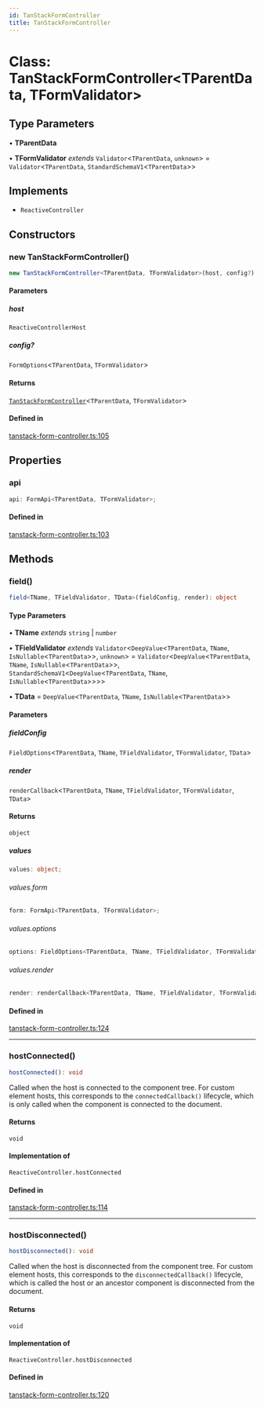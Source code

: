 ```yaml
---
id: TanStackFormController
title: TanStackFormController
---
```


# Class: TanStackFormController\<TParentData, TFormValidator\>

## Type Parameters

• **TParentData**

• **TFormValidator** *extends* `Validator`\<`TParentData`, `unknown`\> = `Validator`\<`TParentData`, `StandardSchemaV1`\<`TParentData`\>\>

## Implements

- `ReactiveController`

## Constructors

### new TanStackFormController()

```ts
new TanStackFormController<TParentData, TFormValidator>(host, config?): TanStackFormController<TParentData, TFormValidator>
```

#### Parameters

##### host

`ReactiveControllerHost`

##### config?

`FormOptions`\<`TParentData`, `TFormValidator`\>

#### Returns

[`TanStackFormController`](tanstackformcontroller.md)\<`TParentData`, `TFormValidator`\>

#### Defined in

[tanstack-form-controller.ts:105](https://github.com/TanStack/form/blob/main/packages/lit-form/src/tanstack-form-controller.ts#L105)

## Properties

### api

```ts
api: FormApi<TParentData, TFormValidator>;
```

#### Defined in

[tanstack-form-controller.ts:103](https://github.com/TanStack/form/blob/main/packages/lit-form/src/tanstack-form-controller.ts#L103)

## Methods

### field()

```ts
field<TName, TFieldValidator, TData>(fieldConfig, render): object
```

#### Type Parameters

• **TName** *extends* `string` \| `number`

• **TFieldValidator** *extends* `Validator`\<`DeepValue`\<`TParentData`, `TName`, `IsNullable`\<`TParentData`\>\>, `unknown`\> = `Validator`\<`DeepValue`\<`TParentData`, `TName`, `IsNullable`\<`TParentData`\>\>, `StandardSchemaV1`\<`DeepValue`\<`TParentData`, `TName`, `IsNullable`\<`TParentData`\>\>\>\>

• **TData** = `DeepValue`\<`TParentData`, `TName`, `IsNullable`\<`TParentData`\>\>

#### Parameters

##### fieldConfig

`FieldOptions`\<`TParentData`, `TName`, `TFieldValidator`, `TFormValidator`, `TData`\>

##### render

`renderCallback`\<`TParentData`, `TName`, `TFieldValidator`, `TFormValidator`, `TData`\>

#### Returns

`object`

##### values

```ts
values: object;
```

###### values.form

```ts
form: FormApi<TParentData, TFormValidator>;
```

###### values.options

```ts
options: FieldOptions<TParentData, TName, TFieldValidator, TFormValidator, TData>;
```

###### values.render

```ts
render: renderCallback<TParentData, TName, TFieldValidator, TFormValidator, TData>;
```

#### Defined in

[tanstack-form-controller.ts:124](https://github.com/TanStack/form/blob/main/packages/lit-form/src/tanstack-form-controller.ts#L124)

***

### hostConnected()

```ts
hostConnected(): void
```

Called when the host is connected to the component tree. For custom
element hosts, this corresponds to the `connectedCallback()` lifecycle,
which is only called when the component is connected to the document.

#### Returns

`void`

#### Implementation of

`ReactiveController.hostConnected`

#### Defined in

[tanstack-form-controller.ts:114](https://github.com/TanStack/form/blob/main/packages/lit-form/src/tanstack-form-controller.ts#L114)

***

### hostDisconnected()

```ts
hostDisconnected(): void
```

Called when the host is disconnected from the component tree. For custom
element hosts, this corresponds to the `disconnectedCallback()` lifecycle,
which is called the host or an ancestor component is disconnected from the
document.

#### Returns

`void`

#### Implementation of

`ReactiveController.hostDisconnected`

#### Defined in

[tanstack-form-controller.ts:120](https://github.com/TanStack/form/blob/main/packages/lit-form/src/tanstack-form-controller.ts#L120)
